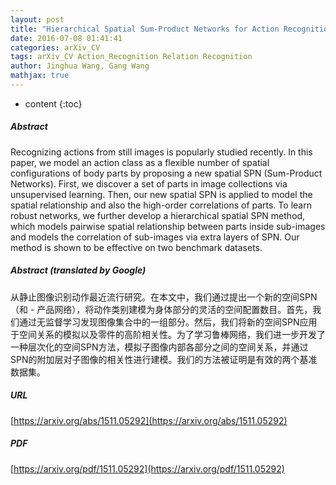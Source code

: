 ```yaml
---
layout: post
title: "Hierarchical Spatial Sum-Product Networks for Action Recognition in Still Images"
date: 2016-07-08 01:41:41
categories: arXiv_CV
tags: arXiv_CV Action_Recognition Relation Recognition
author: Jinghua Wang, Gang Wang
mathjax: true
---
```


* content
{:toc}

##### Abstract
Recognizing actions from still images is popularly studied recently. In this paper, we model an action class as a flexible number of spatial configurations of body parts by proposing a new spatial SPN (Sum-Product Networks). First, we discover a set of parts in image collections via unsupervised learning. Then, our new spatial SPN is applied to model the spatial relationship and also the high-order correlations of parts. To learn robust networks, we further develop a hierarchical spatial SPN method, which models pairwise spatial relationship between parts inside sub-images and models the correlation of sub-images via extra layers of SPN. Our method is shown to be effective on two benchmark datasets.

##### Abstract (translated by Google)
从静止图像识别动作最近流行研究。在本文中，我们通过提出一个新的空间SPN（和 - 产品网络），将动作类别建模为身体部分的灵活的空间配置数目。首先，我们通过无监督学习发现图像集合中的一组部分。然后，我们将新的空间SPN应用于空间关系的模拟以及零件的​​高阶相关性。为了学习鲁棒网络，我们进一步开发了一种层次化的空间SPN方法，模拟子图像内部各部分之间的空间关系，并通过SPN的附加层对子图像的相关性进行建模。我们的方法被证明是有效的两个基准数据集。

##### URL
[https://arxiv.org/abs/1511.05292](https://arxiv.org/abs/1511.05292)

##### PDF
[https://arxiv.org/pdf/1511.05292](https://arxiv.org/pdf/1511.05292)

